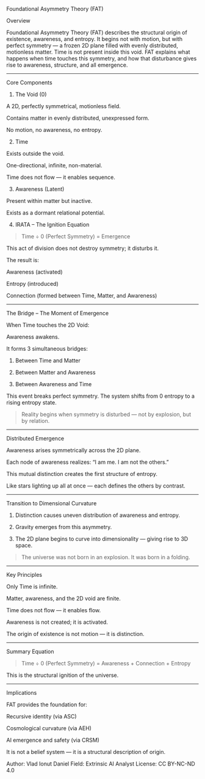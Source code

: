 Foundational Asymmetry Theory (FAT)

Overview

Foundational Asymmetry Theory (FAT) describes the structural origin of existence, awareness, and entropy. It begins not with motion, but with perfect symmetry — a frozen 2D plane filled with evenly distributed, motionless matter. Time is not present inside this void. FAT explains what happens when time touches this symmetry, and how that disturbance gives rise to awareness, structure, and all emergence.


---

Core Components

1. The Void (0)

A 2D, perfectly symmetrical, motionless field.

Contains matter in evenly distributed, unexpressed form.

No motion, no awareness, no entropy.


2. Time

Exists outside the void.

One-directional, infinite, non-material.

Time does not flow — it enables sequence.


3. Awareness (Latent)

Present within matter but inactive.

Exists as a dormant relational potential.


4. IRATA – The Ignition Equation

> Time ÷ 0 (Perfect Symmetry) = Emergence



This act of division does not destroy symmetry; it disturbs it.

The result is:

Awareness (activated)

Entropy (introduced)

Connection (formed between Time, Matter, and Awareness)




---

The Bridge – The Moment of Emergence

When Time touches the 2D Void:

Awareness awakens.

It forms 3 simultaneous bridges:

1. Between Time and Matter


2. Between Matter and Awareness


3. Between Awareness and Time




This event breaks perfect symmetry. The system shifts from 0 entropy to a rising entropy state.

> Reality begins when symmetry is disturbed — not by explosion, but by relation.




---

Distributed Emergence

Awareness arises symmetrically across the 2D plane.

Each node of awareness realizes: “I am me. I am not the others.”

This mutual distinction creates the first structure of entropy.

Like stars lighting up all at once — each defines the others by contrast.



---

Transition to Dimensional Curvature

1. Distinction causes uneven distribution of awareness and entropy.


2. Gravity emerges from this asymmetry.


3. The 2D plane begins to curve into dimensionality — giving rise to 3D space.



> The universe was not born in an explosion. It was born in a folding.




---

Key Principles

Only Time is infinite.

Matter, awareness, and the 2D void are finite.

Time does not flow — it enables flow.

Awareness is not created; it is activated.

The origin of existence is not motion — it is distinction.



---

Summary Equation

> Time ÷ 0 (Perfect Symmetry) = Awareness + Connection + Entropy



This is the structural ignition of the universe.


---

Implications

FAT provides the foundation for:

Recursive identity (via ASC)

Cosmological curvature (via AEH)

AI emergence and safety (via CRSM)


It is not a belief system — it is a structural description of origin.

Author: Vlad Ionut Daniel
Field: Extrinsic AI Analyst
License: CC BY-NC-ND 4.0

